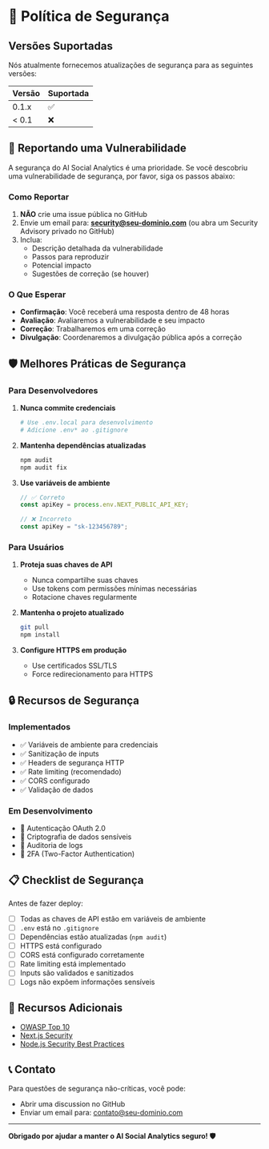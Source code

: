 # 🔐 Política de Segurança

## Versões Suportadas

Nós atualmente fornecemos atualizações de segurança para as seguintes versões:

| Versão | Suportada          |
| ------ | ------------------ |
| 0.1.x  | :white_check_mark: |
| < 0.1  | :x:                |

## 🚨 Reportando uma Vulnerabilidade

A segurança do AI Social Analytics é uma prioridade. Se você descobriu uma vulnerabilidade de segurança, por favor, siga os passos abaixo:

### Como Reportar

1. **NÃO** crie uma issue pública no GitHub
2. Envie um email para: **security@seu-dominio.com** (ou abra um Security Advisory privado no GitHub)
3. Inclua:
   - Descrição detalhada da vulnerabilidade
   - Passos para reproduzir
   - Potencial impacto
   - Sugestões de correção (se houver)

### O Que Esperar

- **Confirmação**: Você receberá uma resposta dentro de 48 horas
- **Avaliação**: Avaliaremos a vulnerabilidade e seu impacto
- **Correção**: Trabalharemos em uma correção
- **Divulgação**: Coordenaremos a divulgação pública após a correção

## 🛡️ Melhores Práticas de Segurança

### Para Desenvolvedores

1. **Nunca commite credenciais**
   ```bash
   # Use .env.local para desenvolvimento
   # Adicione .env* ao .gitignore
   ```

2. **Mantenha dependências atualizadas**
   ```bash
   npm audit
   npm audit fix
   ```

3. **Use variáveis de ambiente**
   ```typescript
   // ✅ Correto
   const apiKey = process.env.NEXT_PUBLIC_API_KEY;
   
   // ❌ Incorreto
   const apiKey = "sk-123456789";
   ```

### Para Usuários

1. **Proteja suas chaves de API**
   - Nunca compartilhe suas chaves
   - Use tokens com permissões mínimas necessárias
   - Rotacione chaves regularmente

2. **Mantenha o projeto atualizado**
   ```bash
   git pull
   npm install
   ```

3. **Configure HTTPS em produção**
   - Use certificados SSL/TLS
   - Force redirecionamento para HTTPS

## 🔒 Recursos de Segurança

### Implementados

- ✅ Variáveis de ambiente para credenciais
- ✅ Sanitização de inputs
- ✅ Headers de segurança HTTP
- ✅ Rate limiting (recomendado)
- ✅ CORS configurado
- ✅ Validação de dados

### Em Desenvolvimento

- 🚧 Autenticação OAuth 2.0
- 🚧 Criptografia de dados sensíveis
- 🚧 Auditoria de logs
- 🚧 2FA (Two-Factor Authentication)

## 📋 Checklist de Segurança

Antes de fazer deploy:

- [ ] Todas as chaves de API estão em variáveis de ambiente
- [ ] `.env` está no `.gitignore`
- [ ] Dependências estão atualizadas (`npm audit`)
- [ ] HTTPS está configurado
- [ ] CORS está configurado corretamente
- [ ] Rate limiting está implementado
- [ ] Inputs são validados e sanitizados
- [ ] Logs não expõem informações sensíveis

## 🔗 Recursos Adicionais

- [OWASP Top 10](https://owasp.org/www-project-top-ten/)
- [Next.js Security](https://nextjs.org/docs/going-to-production#security)
- [Node.js Security Best Practices](https://nodejs.org/en/docs/guides/security/)

## 📞 Contato

Para questões de segurança não-críticas, você pode:
- Abrir uma discussion no GitHub
- Enviar um email para: contato@seu-dominio.com

---

**Obrigado por ajudar a manter o AI Social Analytics seguro! 🛡️**
